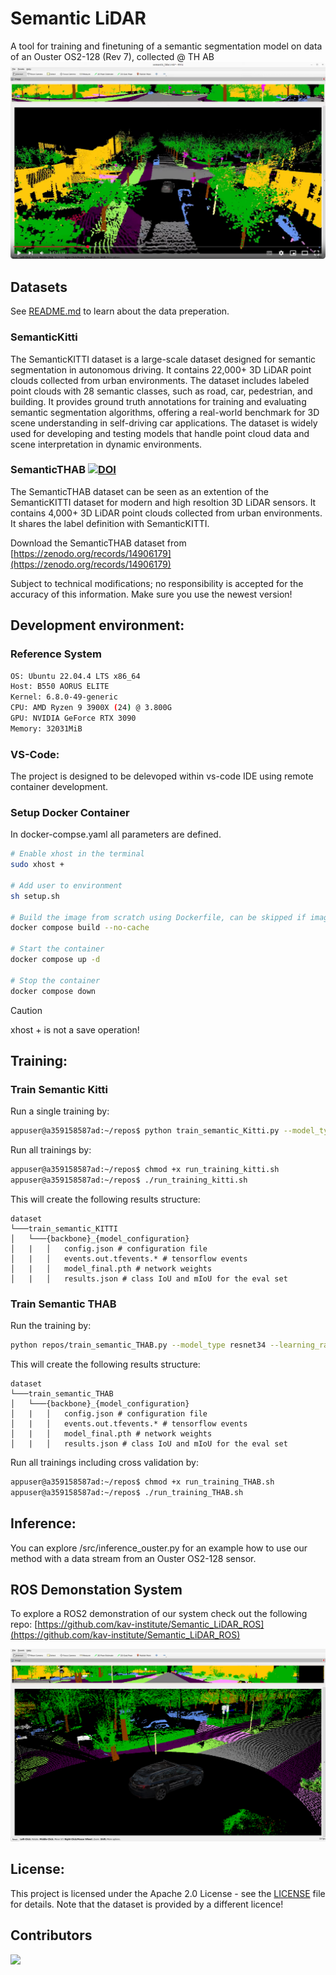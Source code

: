 # Semantic LiDAR

A tool for training and finetuning of a semantic segmentation model on data of an Ouster OS2-128 (Rev 7), collected @ TH AB
[![Everything Is AWESOME](Images/prev_image.png)](https://www.youtube.com/watch?v=d7v6hlMiOuw)

## Datasets
See [README.md](dataset/README.md) to learn about the data preperation.

### SemanticKitti 
The SemanticKITTI dataset is a large-scale dataset designed for semantic segmentation in autonomous driving. It contains 22,000+ 3D LiDAR point clouds collected from urban environments. The dataset includes labeled point clouds with 28 semantic classes, such as road, car, pedestrian, and building. It provides ground truth annotations for training and evaluating semantic segmentation algorithms, offering a real-world benchmark for 3D scene understanding in self-driving car applications. The dataset is widely used for developing and testing models that handle point cloud data and scene interpretation in dynamic environments.

### SemanticTHAB [![DOI](https://zenodo.org/badge/DOI/10.5281/zenodo.14906179.svg)](https://doi.org/10.5281/zenodo.14906179)
The SemanticTHAB dataset can be seen as an extention of the SemanticKITTI dataset for modern and high resoltion 3D LiDAR sensors. It contains 4,000+ 3D LiDAR point clouds collected from urban environments. It shares the label definition with SemanticKITTI.

Download the SemanticTHAB dataset from [https://zenodo.org/records/14906179](https://zenodo.org/records/14906179)

Subject to technical modifications; no responsibility is accepted for the accuracy of this information. Make sure you use the newest version!

## Development environment:
### Reference System
```bash
OS: Ubuntu 22.04.4 LTS x86_64 
Host: B550 AORUS ELITE 
Kernel: 6.8.0-49-generic 
CPU: AMD Ryzen 9 3900X (24) @ 3.800G 
GPU: NVIDIA GeForce RTX 3090 
Memory: 32031MiB                      
```

### VS-Code:
The project is designed to be delevoped within vs-code IDE using remote container development.

### Setup Docker Container
In docker-compse.yaml all parameters are defined.
```bash
# Enable xhost in the terminal
sudo xhost +

# Add user to environment
sh setup.sh

# Build the image from scratch using Dockerfile, can be skipped if image already exists or is loaded from docker registry
docker compose build --no-cache

# Start the container
docker compose up -d

# Stop the container
docker compose down
```
> [!CAUTION]
> xhost + is not a save operation!
## Training:
### Train Semantic Kitti

Run a single training by:
```bash
appuser@a359158587ad:~/repos$ python train_semantic_Kitti.py --model_type resnet34 --learning_rate 0.001 --num_epochs 50 --batch_size 1 --num_workers 1 --rotate --flip --visualization
```

Run all trainings by:
```bash
appuser@a359158587ad:~/repos$ chmod +x run_training_kitti.sh
appuser@a359158587ad:~/repos$ ./run_training_kitti.sh
```
This will create the following results structure:
```
dataset
└───train_semantic_KITTI
│   └───{backbone}_{model_configuration}
│   |   │   config.json # configuration file
│   |   │   events.out.tfevents.* # tensorflow events
│   |   │   model_final.pth # network weights
│   |   │   results.json # class IoU and mIoU for the eval set
```

### Train Semantic THAB

Run the training by:
```bash
python repos/train_semantic_THAB.py --model_type resnet34 --learning_rate 0.001 --num_epochs 50 --batch_size 8 --num_workers 16 --rotate --flip --visualization
```
This will create the following results structure:
```
dataset
└───train_semantic_THAB
│   └───{backbone}_{model_configuration}
│   |   │   config.json # configuration file
│   |   │   events.out.tfevents.* # tensorflow events
│   |   │   model_final.pth # network weights
│   |   │   results.json # class IoU and mIoU for the eval set
```

Run all trainings including cross validation by:
```bash
appuser@a359158587ad:~/repos$ chmod +x run_training_THAB.sh
appuser@a359158587ad:~/repos$ ./run_training_THAB.sh
```


## Inference:
You can explore /src/inference_ouster.py for an example how to use our method with a data stream from an Ouster OS2-128 sensor.

## ROS Demonstation System
To explore a ROS2 demonstration of our system check out the following repo:
[https://github.com/kav-institute/Semantic_LiDAR_ROS](https://github.com/kav-institute/Semantic_LiDAR_ROS)

![rgbImage](Images/rviz_screenshot.png)

<a name="license"></a>


## License:
This project is licensed under the Apache 2.0 License - see the [LICENSE](LICENSE) file for details. Note that the dataset is provided by a different licence!

## Contributors
<a href="https://github.com/kav-institute/SemanticLiDAR/graphs/contributors">
  <img src="https://contrib.rocks/image?repo=kav-institute/SemanticLiDAR" />
</a>
